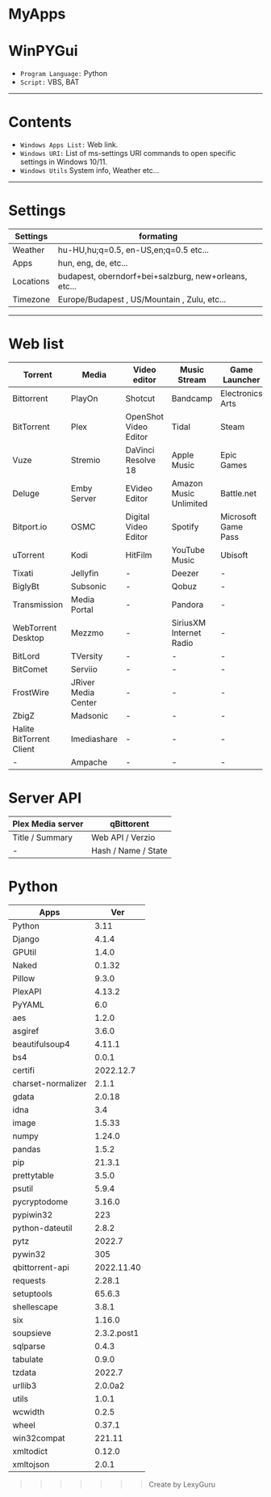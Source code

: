 # MyApps
# WinPYGui

- `Program Language:` Python 
- `Script:` VBS, BAT

---
# Contents

- `Windows Apps List:` Web link.
- `Windows URI:` List of ms-settings URI commands to open specific settings in Windows 10/11.
- `Windows Utils` System info, Weather etc...

---
# Settings

| Settings  | formating                                             |
|-----------|-------------------------------------------------------|
| Weather   | hu-HU,hu;q=0.5, en-US,en;q=0.5  etc...                |
| Apps      | hun, eng, de, etc...                                  |
| Locations | budapest, oberndorf+bei+salzburg, new+orleans, etc... |
| Timezone  | Europe/Budapest , US/Mountain , Zulu, etc...          |

---
# Web list

| Torrent                  | Media               | Video editor          | Music Stream            | Game Launcher       |
|--------------------------|---------------------|-----------------------|-------------------------|---------------------|
| Bittorrent               | PlayOn              | Shotcut               | Bandcamp                | Electronics Arts    |
| BitTorrent               | Plex                | OpenShot Video Editor | Tidal                   | Steam               |
| Vuze                     | Stremio             | DaVinci Resolve 18    | Apple Music             | Epic Games          |
| Deluge                   | Emby Server         | EVideo Editor         | Amazon Music Unlimited  | Battle.net          |
| Bitport.io               | OSMC                | Digital Video Editor  | Spotify                 | Microsoft Game Pass |
| uTorrent                 | Kodi                | HitFilm               | YouTube Music           | Ubisoft             |
| Tixati                   | Jellyfin            | -                     | Deezer                  | -                   |
| BiglyBt                  | Subsonic            | -                     | Qobuz                   | -                   |
| Transmission             | Media Portal        | -                     | Pandora                 | -                   |
| WebTorrent Desktop       | Mezzmo              | -                     | SiriusXM Internet Radio | -                   |
| BitLord                  | TVersity            | -                     | -                       | -                   |
| BitComet                 | Serviio             | -                     | -                       | -                   |
| FrostWire                | JRiver Media Center | -                     | -                       | -                   |
| ZbigZ                    | Madsonic            | -                     | -                       | -                   |
| Halite BitTorrent Client | Imediashare         | -                     | -                       | -                   |
| -                        | Ampache             | -                     | -                       | -                   |

# Server API

| Plex Media server | qBittorent            |
|-------------------|-----------------------|
| Title  / Summary  | Web API / Verzio      |
| -                 | Hash /  Name /  State |


# Python 

| Apps               | Ver             |
|--------------------|-----------------|
| Python             | 3.11            |
| Django             | 4.1.4           |
| GPUtil             | 	1.4.0          |
| Naked              | 	0.1.32         |
| Pillow             | 	9.3.0          |
| PlexAPI            | 	4.13.2         |
| PyYAML             | 	6.0            |
| aes                | 	1.2.0          |
| asgiref            | 	3.6.0          |
| beautifulsoup4     | 	4.11.1         |
| bs4                | 	0.0.1          |
| certifi            | 	2022.12.7      |
| charset-normalizer | 	2.1.1	         |
| gdata              | 	2.0.18	        |
| idna               | 	3.4	           |
| image              | 	1.5.33	        |
| numpy              | 	1.24.0	        |
| pandas             | 	1.5.2	         |
| pip                | 	21.3.1	        |
| prettytable        | 	3.5.0	         |
| psutil             | 	5.9.4	         |
| pycryptodome       | 	3.16.0	        |
| pypiwin32          | 	223	           |
| python-dateutil    | 	2.8.2	         | 
| pytz               | 	2022.7	        |
| pywin32            | 	305	           |
| qbittorrent-api    | 	2022.11.40	    |
| requests           | 	2.28.1	        |
| setuptools         | 	65.6.3	        |
| shellescape        | 	3.8.1	         |
| six                | 	1.16.0	        |
| soupsieve          | 	2.3.2.post1	   |
| sqlparse           | 	0.4.3	         | 
| tabulate           | 	0.9.0	         |
| tzdata             | 	2022.7	        |
| urllib3            | 	2.0.0a2	       |
| utils              | 	1.0.1	         | 
| wcwidth            | 	0.2.5	         |
| wheel              | 	0.37.1	        |
| win32compat        | 	221.11	        |
| xmltodict          | 	0.12.0	        |
| xmltojson          | 	2.0.1	         |




>>>>>>> Create by LexyGuru 

